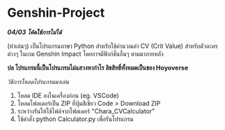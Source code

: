 # Genshin-Project

***04/03 โค้ดใช้การไม่ได้***

(ทำเล่นๆ)
เป็นโปรแกรมภาษา Python สำหรับใช้คำนวณค่า CV (Crit Value) สำหรับตัวละครต่างๆ ในเกม Genshin Impact
โดยอาจมีฟังก์ชั่นอื่นๆ ตามมาภายหลัง

**ปล โปรแกรมนี้เป็นโปรแกรมไม่แสวงหากำไร ลิขสิทธิ์ทั้งหมดเป็นของ Hoyoverse**




*วิธีการโหลดโปรแกรมมาเล่น*

1. โหลด IDE ลงในเครื่องก่อน (eg. VSCode)
2. โหลดโฟลเดอร์เป็น ZIP ที่ปุ่มสีเขียว Code > Download ZIP
3. ระหว่างรันให้ใช้ไฟล์จากโฟลเดอร์ "Chara_CVCalculator"
4. ใช้คำสั่ง python Calculator.py เพื่อรันโปรแกรม
